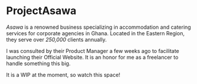
# ProjectAsawa
*Asawa* is a renowned business specializing in accommodation and catering services for corporate agencies in Ghana. Located in the Eastern Region, they serve over *250,000* clients annually.

I was consulted by their Product Manager a few weeks ago to facilitate launching their Official Website. It is an honor for me as a freelancer to handle something this big.

It is a WIP at the moment, so watch this space!
